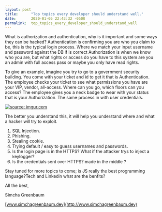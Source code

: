 ```yaml
---
layout: post
title:      "Top topics every developer should understand well."
date:       2020-01-05 22:43:32 -0500
permalink:  top_topics_every_developer_should_understand_well
---
```



What is authorization and authentication, why is it important and some ways they can be hacked?
Authentication is confirming you are who you claim to be, this is the typical login process. Where we match your  input username and password against the DB if  is correct
Authorization is when we know who you are, but what rights or access do you have to this system are you an admin with full access pass or maybe you only have read rights. 

To give an example, imagine you try to go to a government security building. You come with your ticket and id to get it that is Authentication. The employee checks your ticket to see what permissions you have are your VIP, vendor, all-access. Where can you go, which floors can you access?  The employee gives you a neck badge to wear with your status that is your Authorization. The same process in with user credentials.

<a href="https://imgur.com/l71uSt9"><img src="https://i.imgur.com/l71uSt9.png" title="source: imgur.com" /></a>

The better you understand this, it will help you understand where and what a hacker will try to exploit.
1. SQL Injection.
2. Phishing.
3. Stealing cookie.
4. Trying default / easy to guess usernames and passwords.
5. Is the login page is in the HTTPS? What if the attacker trys to  inject a keylogger?
6. Is the credentials sent over HTTPS? made in the middle ?



Stay tuned for more topics to come;  is JS really the best programming language?Tech and Linkedin what are the benfits?


All the best,

Simcha Greenbaum

[www.simchagreenbaum.dev](http://www.simchagreenbaum.dev)
